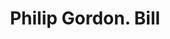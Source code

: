 ---
doi: 10.7916/D8GM9KCZ
date_other: '1850'
date_other_textual: 1850-1859
form: printed ephemera
genre:
- Invoices
name:
- Philip Gordon
object_in_context_url: https://biggert.cul.columbia.edu/items/view/ave_biggert_01094
subject_hierarchical_geographic:
- New York, New York, United States
subject_name:
- Philip Gordon
title: Philip Gordon. Bill
sort_title: Philip Gordon. Bill
call_number: ave_biggert_01094
coordinates:
- 40.71277777777778,-74.00583333333333
pid: ave_biggert_01094
identifiers: ave_biggert_01094
thumbnail: https://derivativo-3.library.columbia.edu/iiif/2/ldpd:344875/full/!256,256/0/native.jpg
permalink: "/biggert/ave_biggert_01094/"
layout: iiif-image-page
---